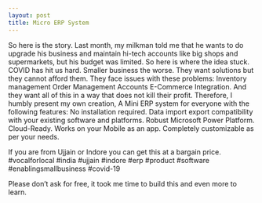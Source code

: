 ```yaml
---
layout: post
title: Micro ERP System 
---
```



So here is the story. 
Last month, my milkman told me that he wants to do upgrade his business and maintain hi-tech accounts like big shops and supermarkets, but his budget was limited. So here is where the idea stuck.
COVID has hit us hard. Smaller business the worse. They want solutions but they cannot afford them. They face issues with these problems:
Inventory management
Order Management
Accounts
E-Commerce Integration.
And they want all of this in a way that does not kill their profit. 
Therefore, I humbly present my own creation, A Mini ERP system for everyone with the following features:
No installation required. 
Data import export compatibility with your existing software and platforms.
Robust Microsoft Power Platform. 
Cloud-Ready. Works on your Mobile as an app.
Completely customizable as per your needs. 

If you are from Ujjain or Indore you can get this at a bargain price. #vocalforlocal #india #ujjain #indore #erp #product #software #enablingsmallbusiness #covid-19


 Please don’t ask for free, it took me time to build this and even more to learn. 



